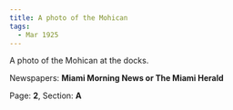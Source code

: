 ```yaml
---  
title: A photo of the Mohican  
tags:  
  - Mar 1925  
---  
```

  
A photo of the Mohican at the docks.  
  
Newspapers: **Miami Morning News or The Miami Herald**  
  
Page: **2**, Section: **A** 
